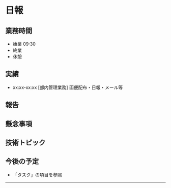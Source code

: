 # 日報

## 業務時間
* 始業 09:30
* 終業 
* 休憩 

## 実績
* xx:xx-xx:xx [部内管理業務] 函便配布・日報・メール等

## 報告

## 懸念事項

## 技術トピック

## 今後の予定
* 「タスク」の項目を参照

----

